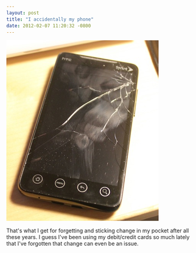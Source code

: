 ```yaml
--- 
layout: post
title: "I accidentally my phone"
date: 2012-02-07 11:20:32 -0800
---
```

![cracked phone](/images/sad_phone.jpg)

That's what I get for forgetting and sticking change in my pocket after all these years. I guess I've been using my debit/credit cards so much lately that I've forgotten that change can even be an issue.

